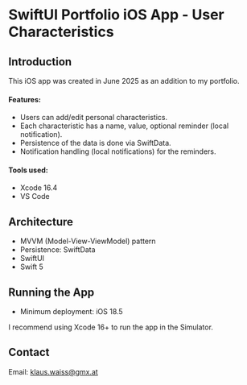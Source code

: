 # SwiftUI Portfolio iOS App - User Characteristics

## Introduction

This iOS app was created in June 2025 as an addition to my portfolio.

#### Features:

- Users can add/edit personal characteristics.
- Each characteristic has a name, value, optional reminder (local notification).
- Persistence of the data is done via SwiftData.
- Notification handling (local notifications) for the reminders.


#### Tools used:

- Xcode 16.4
- VS Code

## Architecture

- MVVM (Model-View-ViewModel) pattern
- Persistence: SwiftData
- SwiftUI
- Swift 5

## Running the App

- Minimum deployment: iOS 18.5

I recommend using Xcode 16+ to run the app in the Simulator.


## Contact

Email: klaus.waiss@gmx.at